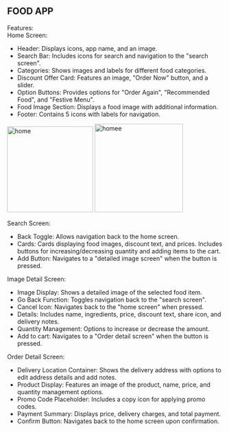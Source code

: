 __FOOD APP__
----------------------------------------------------------------------------------------------------------------------------------------------------------------------------
 Features:
 <br>
Home Screen:
<br>
* Header: Displays icons, app name, and an image.
* Search Bar: Includes icons for search and navigation to the "search screen".
* Categories: Shows images and labels for different food categories.
* Discount Offer Card: Features an image, "Order Now" button, and a slider.
* Option Buttons: Provides options for "Order Again", "Recommended Food", and "Festive Menu".
* Food Image Section: Displays a food image with additional information.
* Footer: Contains 5 icons with labels for navigation.
<img width="200" alt="home" src="https://github.com/user-attachments/assets/449e2f19-935d-4fe5-8b88-679ae2aa0ed7">
<img width="206" alt="homee" src="https://github.com/user-attachments/assets/7f3ae164-adce-4184-8765-0e9cf2f50c42">
<br>

Search Screen:
<br>
* Back Toggle: Allows navigation back to the home screen.
* Cards: Cards displaying food images, discount text, and prices. Includes buttons for increasing/decreasing quantity and adding items to the cart.
* Add Button: Navigates to a "detailed image screen" when the button is pressed.

Image Detail Screen:
<br>
* Image Display: Shows a detailed image of the selected food item.
* Go Back Function: Toggles navigation back to the "search screen".
* Cancel Icon: Navigates back to the "home screen" when pressed.
* Details: Includes name, ingredients, price, discount text, share icon, and delivery notes.
* Quantity Management: Options to increase or decrease the amount.
* Add to cart: Navigates to a "Order detail screen"  when the button is pressed.

Order Detail Screen:
<br>
* Delivery Location Container: Shows the delivery address with options to edit address details and add notes.
* Product Display: Features an image of the product, name, price, and quantity management options.
* Promo Code Placeholder: Includes a copy icon for applying promo codes.
* Payment Summary: Displays price, delivery charges, and total payment.
* Confirm Button: Navigates back to the home screen upon confirmation.


